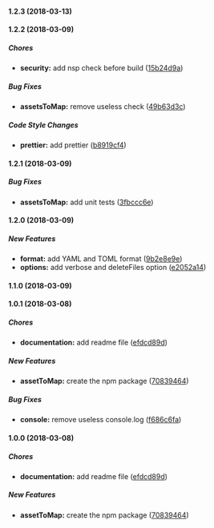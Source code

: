 #### 1.2.3 (2018-03-13)

#### 1.2.2 (2018-03-09)

##### Chores

* **security:**  add nsp check before build ([15b24d9a](https://github.com/ekino/webpack-plugin-assets-to-map/commit/15b24d9a671cff30a025ae74d10fad599ad45aa3))

##### Bug Fixes

* **assetsToMap:**  remove useless check ([49b63d3c](https://github.com/ekino/webpack-plugin-assets-to-map/commit/49b63d3c5765d9eb5e424f45b457381928208905))

##### Code Style Changes

* **prettier:**  add prettier ([b8919cf4](https://github.com/ekino/webpack-plugin-assets-to-map/commit/b8919cf4b5fec8f33848a0536f380b4cbea8561f))

#### 1.2.1 (2018-03-09)

##### Bug Fixes

* **assetsToMap:**  add unit tests ([3fbccc6e](https://github.com/ekino/webpack-plugin-assets-to-map/commit/3fbccc6e8bfca89df6e7a0d853400e44413b9be7))

#### 1.2.0 (2018-03-09)

##### New Features

* **format:**  add YAML and TOML format ([9b2e8e9e](https://github.com/ekino/webpack-plugin-assets-to-map/commit/9b2e8e9e97e4147252d60861f48a7f96f1dbbe3c))
* **options:**  add verbose and deleteFiles option ([e2052a14](https://github.com/ekino/webpack-plugin-assets-to-map/commit/e2052a142557c0bcbe092dad2473a5f8d8508f8b))

#### 1.1.0 (2018-03-09)

#### 1.0.1 (2018-03-08)

##### Chores

* **documentation:**  add readme file ([efdcd89d](https://github.com/ekino/webpack-plugin-assets-to-map/commit/efdcd89d4d599b5a653bd65b94d0873b38844e5e))

##### New Features

* **assetToMap:**  create the npm package ([70839464](https://github.com/ekino/webpack-plugin-assets-to-map/commit/70839464d7d2a7ab14477105813bff77a67c504f))

##### Bug Fixes

* **console:**  remove useless console.log ([f686c6fa](https://github.com/ekino/webpack-plugin-assets-to-map/commit/f686c6fabbd40a00d4590f566ad8f95d263f8743))

#### 1.0.0 (2018-03-08)

##### Chores

* **documentation:**  add readme file ([efdcd89d](https://github.com/ekino/webpack-plugin-assets-to-map/commit/efdcd89d4d599b5a653bd65b94d0873b38844e5e))

##### New Features

* **assetToMap:**  create the npm package ([70839464](https://github.com/ekino/webpack-plugin-assets-to-map/commit/70839464d7d2a7ab14477105813bff77a67c504f))

